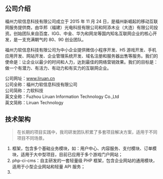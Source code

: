 ## 公司介绍
福州力软信息科技有限公司成立于 2015 年 11 月 24 日，是福州新崛起的移动互联网服务提供商，由华邦（福建）光电科技有限公司和阿添木业（大连）有限公司投资。创始团队来自百度、IGG、中金、华为和网龙等国内知名互联网企业的核心开发，是一支充满朝气的 80、90 创业团队。  

福州力软信息科技有限公司为中小企业提供微信小程序开发、H5 游戏开发、手机应用开发、网站开发、企业管理系统开发、域名注册和服务器出售等服务。我们的使命是：让企业以最少的时间和人力，达到最佳的网络营销效果。我们的目标是：做一个有潜力、有活力、有动力和有实力的互联网企业。  

公司网址：www.liruan.cn  
公司全称：福州力软信息科技有限公司  
公司简称：力软科技  
英文全称：Fuzhou Liruan Information Technology Co.,Ltd  
英文简称：Liruan Technology

## 技术架构
> 在长期的项目实践中，我司研发团队积累了多套项目解决方案，适用于不同项目不同场景。  
1. 框架，包含多个基础业务模块，如：用户中心、内容服务、支付模块、订单模块，适用于大中型项目，目前已应用于多个游戏门户网站；
2. php-ci-cms：自主研发的一套轻量级 PHP 框架，包含企业网站的通用模块，适用于小型企业网站和轻量 API 服务；
3. 
